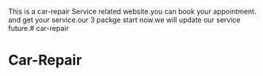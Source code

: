 This is a car-repair Service related website.you can book your appointment. and get your service.our 3 packge start now.we will update our service future.# car-repair
# Car-Repair
